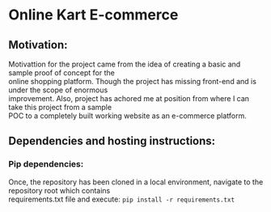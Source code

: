 # Online Kart E-commerce

## Motivation:
  Motivattion for the project came from the idea of creating a basic and sample proof of concept for the      
  online shopping platform. Though the project has missing front-end and is under the scope of enormous     
  improvement. Also, project has achored me at position from where I can take this project from a sample   
  POC to a completely built working website as an e-commerce platform.  

## Dependencies and hosting instructions:
### Pip dependencies:
  Once, the repository has been cloned in a local environment, navigate to the repository root which contains  
  requirements.txt file and execute:
  ```pip install -r requirements.txt```  